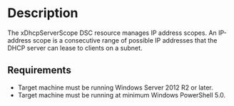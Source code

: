 # Description

The xDhcpServerScope DSC resource manages IP address scopes. An IP-address
scope is a consecutive range of possible IP addresses that the DHCP server
can lease to clients on a subnet.

## Requirements

- Target machine must be running Windows Server 2012 R2 or later.
- Target machine must be running at minimum Windows PowerShell 5.0.
